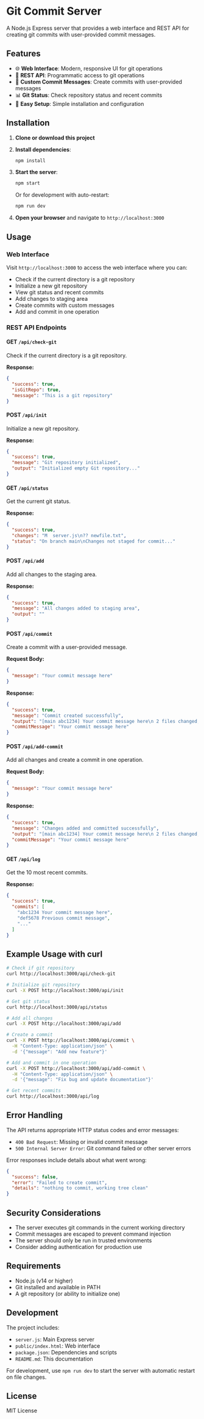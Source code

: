 # Git Commit Server

A Node.js Express server that provides a web interface and REST API for creating git commits with user-provided commit messages.

## Features

- 🌐 **Web Interface**: Modern, responsive UI for git operations
- 🔧 **REST API**: Programmatic access to git operations
- 📝 **Custom Commit Messages**: Create commits with user-provided messages
- 📊 **Git Status**: Check repository status and recent commits
- 🚀 **Easy Setup**: Simple installation and configuration

## Installation

1. **Clone or download this project**
2. **Install dependencies**:
   ```bash
   npm install
   ```

3. **Start the server**:
   ```bash
   npm start
   ```
   
   Or for development with auto-restart:
   ```bash
   npm run dev
   ```

4. **Open your browser** and navigate to `http://localhost:3000`

## Usage

### Web Interface

Visit `http://localhost:3000` to access the web interface where you can:

- Check if the current directory is a git repository
- Initialize a new git repository
- View git status and recent commits
- Add changes to staging area
- Create commits with custom messages
- Add and commit in one operation

### REST API Endpoints

#### GET `/api/check-git`
Check if the current directory is a git repository.

**Response:**
```json
{
  "success": true,
  "isGitRepo": true,
  "message": "This is a git repository"
}
```

#### POST `/api/init`
Initialize a new git repository.

**Response:**
```json
{
  "success": true,
  "message": "Git repository initialized",
  "output": "Initialized empty Git repository..."
}
```

#### GET `/api/status`
Get the current git status.

**Response:**
```json
{
  "success": true,
  "changes": "M  server.js\n?? newfile.txt",
  "status": "On branch main\nChanges not staged for commit..."
}
```

#### POST `/api/add`
Add all changes to the staging area.

**Response:**
```json
{
  "success": true,
  "message": "All changes added to staging area",
  "output": ""
}
```

#### POST `/api/commit`
Create a commit with a user-provided message.

**Request Body:**
```json
{
  "message": "Your commit message here"
}
```

**Response:**
```json
{
  "success": true,
  "message": "Commit created successfully",
  "output": "[main abc1234] Your commit message here\n 2 files changed, 10 insertions(+)",
  "commitMessage": "Your commit message here"
}
```

#### POST `/api/add-commit`
Add all changes and create a commit in one operation.

**Request Body:**
```json
{
  "message": "Your commit message here"
}
```

**Response:**
```json
{
  "success": true,
  "message": "Changes added and committed successfully",
  "output": "[main abc1234] Your commit message here\n 2 files changed, 10 insertions(+)",
  "commitMessage": "Your commit message here"
}
```

#### GET `/api/log`
Get the 10 most recent commits.

**Response:**
```json
{
  "success": true,
  "commits": [
    "abc1234 Your commit message here",
    "def5678 Previous commit message",
    "..."
  ]
}
```

## Example Usage with curl

```bash
# Check if git repository
curl http://localhost:3000/api/check-git

# Initialize git repository
curl -X POST http://localhost:3000/api/init

# Get git status
curl http://localhost:3000/api/status

# Add all changes
curl -X POST http://localhost:3000/api/add

# Create a commit
curl -X POST http://localhost:3000/api/commit \
  -H "Content-Type: application/json" \
  -d '{"message": "Add new feature"}'

# Add and commit in one operation
curl -X POST http://localhost:3000/api/add-commit \
  -H "Content-Type: application/json" \
  -d '{"message": "Fix bug and update documentation"}'

# Get recent commits
curl http://localhost:3000/api/log
```

## Error Handling

The API returns appropriate HTTP status codes and error messages:

- `400 Bad Request`: Missing or invalid commit message
- `500 Internal Server Error`: Git command failed or other server errors

Error responses include details about what went wrong:

```json
{
  "success": false,
  "error": "Failed to create commit",
  "details": "nothing to commit, working tree clean"
}
```

## Security Considerations

- The server executes git commands in the current working directory
- Commit messages are escaped to prevent command injection
- The server should only be run in trusted environments
- Consider adding authentication for production use

## Requirements

- Node.js (v14 or higher)
- Git installed and available in PATH
- A git repository (or ability to initialize one)

## Development

The project includes:
- `server.js`: Main Express server
- `public/index.html`: Web interface
- `package.json`: Dependencies and scripts
- `README.md`: This documentation

For development, use `npm run dev` to start the server with automatic restart on file changes.

## License

MIT License 